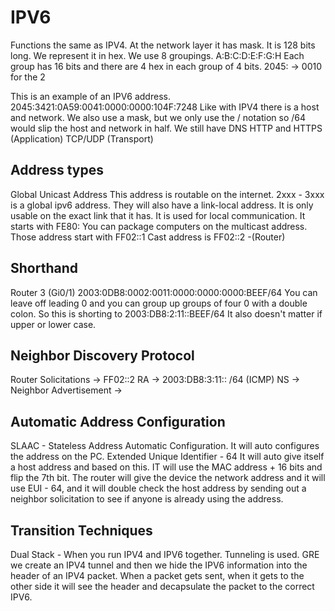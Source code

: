 
# IPV6

Functions the same as IPV4. At the network layer it has mask. It is 128 bits long. We represent it in hex. We use 8 groupings. A:B:C:D:E:F:G:H Each group has 16 bits and there are 4 hex in each group of 4 bits. 2045: -> 0010 for the 2 

This is an example of an IPV6 address.
2045:3421:0A59:0041:0000:0000:104F:7248 Like with IPV4 there is a host and network. We also use a mask, but we only use the / notation so /64 would slip the host and network in half. We still have DNS HTTP and HTTPS (Application) TCP/UDP (Transport)

## Address types

Global Unicast Address This address is routable on the internet.  2xxx - 3xxx is a global ipv6 address. They will also have a link-local address. It is only usable on the exact link that it has. It is used for local communication. It starts with FE80: You can package computers on the multicast address. Those address start with FF02::1 Cast address is FF02::2 -(Router)

## Shorthand

Router 3 (Gi0/1)
2003:0DB8:0002:0011:0000:0000:0000:BEEF/64 You can leave off leading 0 and you can group up groups of four 0 with a double colon. So this is shorting to 2003:DB8:2:11::BEEF/64 It also doesn't matter if upper or lower case. 
## Neighbor Discovery Protocol

Router Solicitations -> FF02::2
RA -> 2003:DB8:3:11:: /64 (ICMP)
NS ->
Neighbor Advertisement ->

## Automatic Address Configuration

SLAAC - Stateless Address Automatic Configuration. It will auto configures the address on the PC. Extended Unique Identifier - 64 It will auto give itself a host address and based on this. IT will use the MAC address + 16 bits and flip the 7th bit. The router will give the device the network address and it will use EUI - 64, and it will double check the host address by sending out a neighbor solicitation to see if anyone is already using the address.

## Transition Techniques

Dual Stack - When you run IPV4 and IPV6 together. Tunneling is used. GRE we create an IPV4 tunnel and then we hide the IPV6 information into the header of an IPV4 packet. When a packet gets sent, when it gets to the other side it will see the header and decapsulate the packet to the correct IPV6. 
